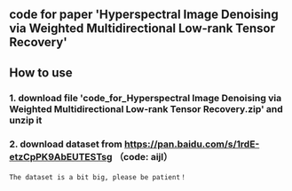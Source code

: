 ## code for paper 'Hyperspectral Image Denoising via Weighted Multidirectional Low-rank Tensor Recovery'

## How to use
### 1. download file 'code_for_Hyperspectral Image Denoising via Weighted Multidirectional Low-rank Tensor Recovery.zip' and unzip it
### 2. download dataset from https://pan.baidu.com/s/1rdE-etzCpPK9AbEUTESTsg （code: aijl）
    The dataset is a bit big, please be patient！
